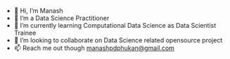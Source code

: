 - 👋 Hi, I’m Manash
- 👀 I’m a Data Science Practitioner
- 🌱 I’m currently learning Computational Data Science as Data Scientist Trainee
- 💞️ I’m looking to collaborate on Data Science related opensource project
- 📫 Reach me out though manashpdphukan@gmail.com

<!---
Moukuh/Moukuh is a ✨ special ✨ repository because its `README.md` (this file) appears on your GitHub profile.
You can click the Preview link to take a look at your changes.
--->
